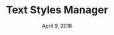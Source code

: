 ---
date: April 9, 2018
title: Text Styles Manager
link: https://gumroad.com/l/sketch-text-styles-manager
image: images/tools/text-styles-manager.jpg
description: Here is a fast and easy way to manage all your Sketch text styles. No more hassle with long and complex names, or renaming tons of styles because you misspelled a folder name.

tags:
- sketch
type: Plugin

# ================================
# TOOLS CATEGORIES AVAILABLE
# ================================
# - design
# - development
# - documentation
# - frameworks
# - sketch
#   type: Plugin
#   type: Sketch File
# ================================
---
